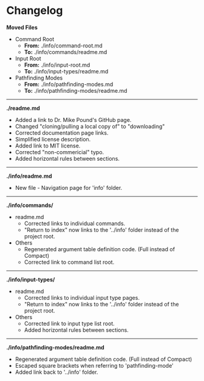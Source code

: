 # Changelog

**Moved Files**
* Command Root
	* **From:** ./info/command-root.md
	* **To:** ./info/commands/readme.md
* Input Root
	* **From:** ./info/input-root.md
	* **To:** ./info/input-types/readme.md
* Pathfinding Modes
	* **From:** ./info/pathfinding-modes.md
	* **To:** ./info/pathfinding-modes/readme.md

---

**./readme.md**
* Added a link to Dr. Mike Pound's GitHub page.
* Changed "cloning/pulling a local copy of" to "downloading"
* Corrected documentation page links.
* Simplified license description.
* Added link to MIT license.
* Corrected "non-commericial" typo.
* Added horizontal rules between sections.

---

**./info/readme.md**
* New file - Navigation page for 'info' folder.

---

**./info/commands/**
* readme.md
	* Corrected links to individual commands.
	* "Return to index" now links to the '../info' folder instead of the project root.
* Others
	* Regenerated argument table definition code. (Full instead of Compact)
	* Corrected link to command list root.

---

**./info/input-types/**
* readme.md
	* Corrected links to individual input type pages.
	* "Return to index" now links to the '../info' folder instead of the project root.
* Others
	* Corrected link to input type list root.
	* Added horizontal rules between sections.

---

**./info/pathfinding-modes/readme.md**
* Regenerated argument table definition code. (Full instead of Compact)
* Escaped square brackets when referring to 'pathfinding-mode'
* Added link back to '../info' folder.
